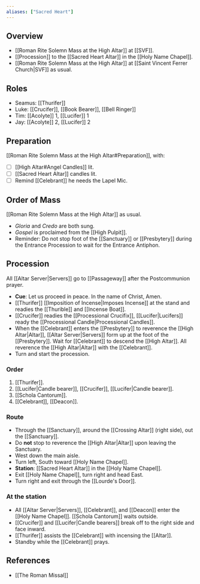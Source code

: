 ```yaml
---
aliases: ["Sacred Heart"]
---
```

## Overview
- [[Roman Rite Solemn Mass at the High Altar]] at [[SVF]].
- [[Procession]] to the [[Sacred Heart Altar]] in the [[Holy Name Chapel]].
- [[Roman Rite Solemn Mass at the High Altar]] at [[Saint Vincent Ferrer Church|SVF]] as usual.

## Roles
- Seamus: [[Thurifer]]
- Luke: [[Crucifer]], [[Book Bearer]], [[Bell Ringer]]
- Tim: [[Acolyte]] 1, [[Lucifer]] 1
- Jay: [[Acolyte]] 2, [[Lucifer]] 2
	
## Preparation
[[Roman Rite Solemn Mass at the High Altar#Preparation]], with:
- [ ] [[High Altar#Angel Candles]] lit.
- [ ] [[Sacred Heart Altar]] candles lit.
- [ ] Remind [[Celebrant]] he needs the Lapel Mic.

## Order of Mass
[[Roman Rite Solemn Mass at the High Altar]] as usual.
- _Gloria_ and _Credo_ are both sung.
- _Gospel_ is proclaimed from the [[High Pulpit]].
- Reminder: Do not stop foot of the [[Sanctuary]] or [[Presbytery]] during the Entrance Procession to wait for the Entrance Antiphon.

## Procession
All [[Altar Server|Servers]] go to [[Passageway]] after the Postcommunion prayer.
- **Cue**: Let us proceed in peace. In the name of Christ, Amen.
- [[Thurifer]] [[Imposition of Incense|Imposes Incense]] at the stand and readies the [[Thurible]] and [[Incense Boat]].
- [[Crucifer]] readies the [[Processional Crucifix]], [[Lucifer|Lucifers]] ready the [[Processional Candle|Processional Candles]].
- When the [[Celebrant]] enters the [[Presbytery]] to reverence the [[High Altar|Altar]], [[Altar Server|Servers]] form up at the foot of the [[Presbytery]]. Wait for [[Celebrant]] to descend the [[High Altar]]. All reverence the [[High Altar|Altar]] with the [[Celebrant]].
- Turn and start the procession.

### Order
1. [[Thurifer]].
2. [[Lucifer|Candle bearer]], [[Crucifer]], [[Lucifer|Candle bearer]].
3. [[Schola Cantorum]].
4. [[Celebrant]], [[Deacon]].

### Route
- Through the [[Sanctuary]], around the [[Crossing Altar]] (right side), out the [[Sanctuary]].
- Do **not** stop to reverence the [[High Altar|Altar]] upon leaving the Sanctuary.
- West down the main aisle.
- Turn left, South toward [[Holy Name Chapel]].
- **Station**: [[Sacred Heart Altar]] in the [[Holy Name Chapel]].
- Exit [[Holy Name Chapel]], turn right and head East.
- Turn right and exit through the [[Lourde's Door]].

### At the station
- All [[Altar Server|Servers]], [[Celebrant]], and [[Deacon]] enter the [[Holy Name Chapel]]. [[Schola Cantorum]] waits outside.
- [[Crucifer]] and [[Lucifer|Candle bearers]] break off to the right side and face inward.
- [[Thurifer]] assists the [[Celebrant]] with incensing the [[Altar]].
- Standby while the [[Celebrant]] prays.

## References
- [[The Roman Missal]]